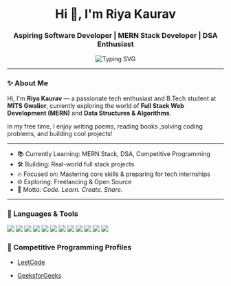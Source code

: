 
<h1 align="center">Hi 👋, I'm Riya Kaurav</h1>
<h3 align="center">Aspiring Software Developer | MERN Stack Developer | DSA Enthusiast</h3>

<p align="center">
  <img src="https://readme-typing-svg.demolab.com?font=Fira+Code&pause=1000&center=true&width=435&lines=Welcome+to+my+GitHub+profile!;Passionate+about+Web+Development+%26+DSA!" alt="Typing SVG" />
</p>

---

### ✨ About Me

Hi, I'm **Riya Kaurav** — a passionate tech enthusiast and B.Tech student at **MITS Gwalior**, currently exploring the world of **Full Stack Web Development (MERN)** and **Data Structures & Algorithms**.  
 
In my free time, I enjoy writing poems, reading books ,solving coding problems, and building cool projects!

---



- 📚 Currently Learning: MERN Stack, DSA, Competitive Programming  
- 🛠 Building: Real-world full stack projects  
- 🔥 Focused on: Mastering core skills & preparing for tech internships  
- 🌐 Exploring: Freelancing & Open Source  
- 🧠 Motto: *Code. Learn. Create. Share.*

---

### 🧰 Languages & Tools

<p align="left">
  <img src="https://img.shields.io/badge/C-00599C?style=flat&logo=c&logoColor=white" />
  <img src="https://img.shields.io/badge/C++-00599C?style=flat&logo=cplusplus&logoColor=white" />
  <img src="https://img.shields.io/badge/JavaScript-F7DF1E?style=flat&logo=javascript&logoColor=black" />
  <img src="https://img.shields.io/badge/HTML5-E34F26?style=flat&logo=html5&logoColor=white" />
  <img src="https://img.shields.io/badge/CSS3-1572B6?style=flat&logo=css3&logoColor=white" />
  <img src="https://img.shields.io/badge/React-61DAFB?style=flat&logo=react&logoColor=black" />
  <img src="https://img.shields.io/badge/Node.js-339933?style=flat&logo=nodedotjs&logoColor=white" />
  <img src="https://img.shields.io/badge/Express.js-000000?style=flat&logo=express&logoColor=white" />
  <img src="https://img.shields.io/badge/Postman-FF6C37?style=flat&logo=postman&logoColor=white" />
  <img src="https://img.shields.io/badge/Git-F05032?style=flat&logo=git&logoColor=white" />
  <img src="https://img.shields.io/badge/GitHub-181717?style=flat&logo=github&logoColor=white" />
  <img src="https://img.shields.io/badge/VS_Code-007ACC?style=flat&logo=visual-studio-code&logoColor=white" />
</p>




### 🔗 Competitive Programming Profiles

- [LeetCode](https://leetcode.com/u/Riya_kaurav)
 
- [GeeksforGeeks](https://www.geeksforgeeks.org/user/24io10m7se/)
